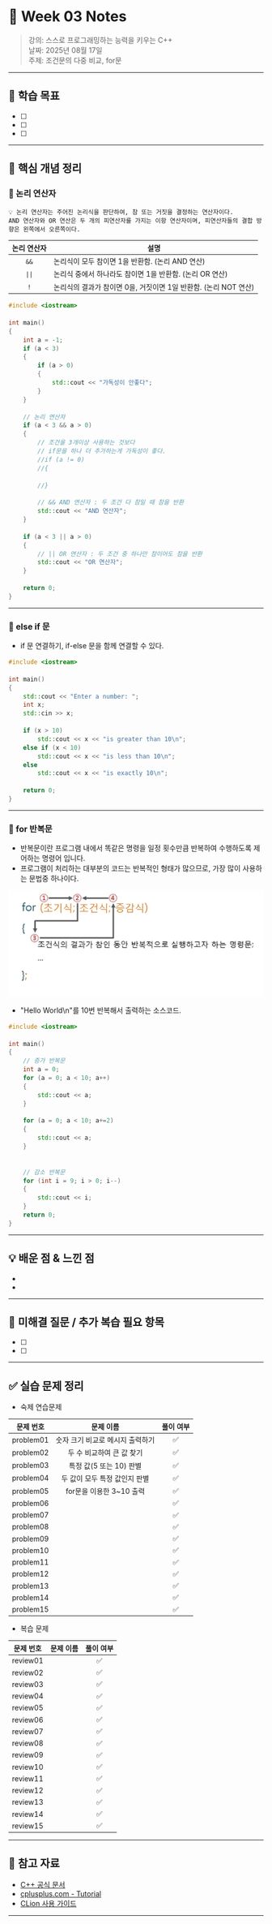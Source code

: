 # 📝 Week 03 Notes

> 강의: 스스로 프로그래밍하는 능력을 키우는 C++  
> 날짜: 2025년 08월 17일  
> 주제: 조건문의 다중 비교, for문

---

## 🎯 학습 목표

- [ ] 
- [ ] 
- [ ] 

---

## 📌 핵심 개념 정리

### 📍 논리 연산자

```
💡 논리 연산자는 주어진 논리식을 판단하여, 참 또는 거짓을 결정하는 연산자이다.
AND 연산자와 OR 연산은 두 개의 피연산자를 가지는 이항 연산자이며, 피연산자들의 결합 방향은 왼쪽에서 오른쪽이다.
```

| 논리 연산자 | 설명                                        |
|:------:|-------------------------------------------|
|  `&&`  | 논리식이 모두 참이면 1을 반환함. (논리 AND 연산)           |
| `\|\|` | 논리식 중에서 하나라도 참이면 1을 반환함. (논리 OR 연산)       |                                          | |`                                         | 'A'                                       |
|  `!`   | 논리식의 결과가 참이면 0을, 거짓이면 1일 반환함. (논리 NOT 연산) |

```cpp
#include <iostream>

int main()
{
	int a = -1;
	if (a < 3)
	{
		if (a > 0)
		{
			std::cout << "가독성이 안좋다";
		}
	}

	// 논리 연산자
	if (a < 3 && a > 0)
	{
		// 조건을 3개이상 사용하는 것보다
		// if문을 하나 더 추가하는게 가독성이 좋다.
		//if (a != 0)
		//{

		//}
		
		// && AND 연산자 : 두 조건 다 참일 때 참을 반환
		std::cout << "AND 연산자";
	}

	if (a < 3 || a > 0)
	{
		// || OR 연산자 : 두 조건 중 하나만 참이어도 참을 반환
		std::cout << "OR 연산자";
	}

	return 0;
}
```

---

### 📍 else if 문

- if 문 연결하기, if-else 문을 함께 연결할 수 있다.

```cpp
#include <iostream>

int main()
{
    std::cout << "Enter a number: ";
    int x;
    std::cin >> x;

    if (x > 10)
        std::cout << x << "is greater than 10\n";
    else if (x < 10)
        std::cout << x << "is less than 10\n";
    else
        std::cout << x << "is exactly 10\n";

    return 0;
}
```

---

### 📍 for 반복문

- 반복문이란 프로그램 내에서 똑같은 명령을 일정 횟수만큼 반복하여 수행하도록 제어하는 명령어 입니다.
- 프로그램이 처리하는 대부분의 코드는 반복적인 형태가 많으므로, 가장 많이 사용하는 문법중 하나이다.

![img.png](note_img1.png)

- "Hello World\n"를 10번 반복해서 출력하는 소스코드.
```cpp
#include <iostream>

int main()
{
	// 증가 반복문
	int a = 0;
	for (a = 0; a < 10; a++) 
	{
		std::cout << a;
	}
	
	for (a = 0; a < 10; a+=2) 
	{
		std::cout << a;
	}


	// 감소 반복문
	for (int i = 9; i > 0; i--) 
	{
		std::cout << i;
	}
	return 0;
}
```

---

## 💡 배운 점 & 느낀 점

- 
- 

---

## 🧠 미해결 질문 / 추가 복습 필요 항목

- [ ] 
- [ ] 

---

## ✅ 실습 문제 정리

- 숙제 연습문제

|   문제 번호   |          문제 이름          | 풀이 여부 |
|:---------:|:-----------------------:|:-----:|
| problem01 |   숫자 크기 비교로 메시지 출력하기    |   ✅   |
| problem02 |     두 수 비교하여 큰 값 찾기     |   ✅   |
| problem03 |             특정 값(5 또는 10) 판별            |   ✅   |
| problem04 |          두 값이 모두 특정 값인지 판별               |   ✅   |
| problem05 |           for문을 이용한 3~10 출력              |   ✅   |
| problem06 |                         |   ✅   |
| problem07 |                         |   ✅   |
| problem08 |                         |   ✅   |
| problem09 |                         |   ✅   |
| problem10 |                         |   ✅   |
| problem11 |                         |   ✅   |
| problem12 |                         |   ✅   |
| problem13 |                         |   ✅   |
| problem14 |                         |   ✅   |
| problem15 |                         |   ✅   |


- 복습 문제

|  문제 번호   | 문제 이름 | 풀이 여부  |
|:--------:|:-----:|:------:|
| review01 |       |   ✅   |
| review02 |       |   ✅   |
| review03 |       |   ✅    |
| review04 |       |   ✅    |
| review05 |       |   ✅    |
| review06 |       |   ✅    |
| review07 |       |   ✅    |
| review08 |       |   ✅    |
| review09 |       |   ✅    |
| review10 |       |   ✅    |
| review11 |       |   ✅    |
| review12 |       |   ✅    |
| review13 |       |   ✅    |
| review14 |       |   ✅    |
| review15 |       |   ✅    |

---

## 🔗 참고 자료

- [C++ 공식 문서](https://en.cppreference.com/)
- [cplusplus.com - Tutorial](https://cplusplus.com/doc/tutorial/)
- [CLion 사용 가이드](https://www.jetbrains.com/help/clion/)

---